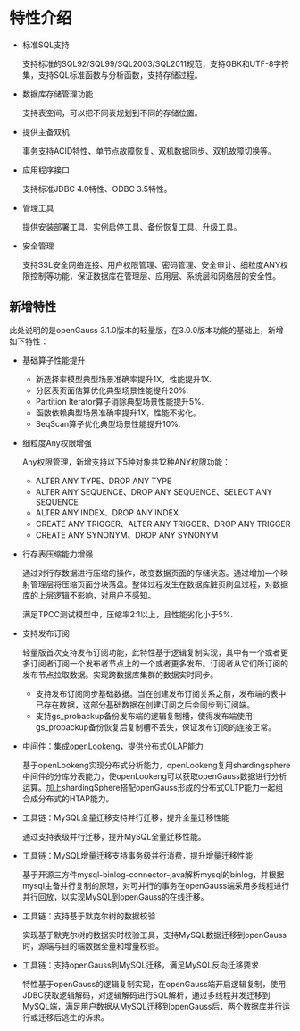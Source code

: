 # 特性介绍<a name="ZH-CN_TOPIC_0289899195"></a>

-   标准SQL支持

    支持标准的SQL92/SQL99/SQL2003/SQL2011规范，支持GBK和UTF-8字符集，支持SQL标准函数与分析函数，支持存储过程。

-   数据库存储管理功能

    支持表空间，可以把不同表规划到不同的存储位置。

-   提供主备双机

    事务支持ACID特性、单节点故障恢复、双机数据同步、双机故障切换等。

-   应用程序接口

    支持标准JDBC 4.0特性、ODBC 3.5特性。

-   管理工具

    提供安装部署工具、实例启停工具、备份恢复工具、升级工具。

-   安全管理

    支持SSL安全网络连接、用户权限管理、密码管理、安全审计、细粒度ANY权限控制等功能，保证数据库在管理层、应用层、系统层和网络层的安全性。


## 新增特性<a name="zh-cn_topic_0283136327_section383172195410"></a>

此处说明的是openGauss 3.1.0版本的轻量版，在3.0.0版本功能的基础上，新增如下特性：

-   基础算子性能提升
    -   新选择率模型典型场景准确率提升1X，性能提升1X.
    -   分区表页面估算优化典型场景性能提升20%.
    -   Partition Iterator算子消除典型场景性能提升5%.
    -   函数依赖典型场景准确率提升1X，性能不劣化。
    -   SeqScan算子优化典型场景性能提升10%.

-   细粒度Any权限增强

    Any权限管理，新增支持以下5种对象共12种ANY权限功能：

    -   ALTER ANY TYPE、DROP ANY TYPE
    -   ALTER ANY SEQUENCE、DROP ANY SEQUENCE、SELECT ANY SEQUENCE
    -   ALTER ANY INDEX、DROP ANY INDEX
    -   CREATE ANY TRIGGER、ALTER ANY TRIGGER、DROP ANY TRIGGER
    -   CREATE ANY SYNONYM、DROP ANY SYNONYM

-   行存表压缩能力增强

    通过对行存数据进行压缩的操作，改变数据页面的存储状态。通过增加一个映射管理层将压缩页面分块落盘。整体过程发生在数据库脏页刷盘过程，对数据库的上层逻辑不影响，对用户不感知。

    满足TPCC测试模型中，压缩率2:1以上，且性能劣化小于5%.

-   支持发布订阅

    轻量版首次支持发布订阅功能，此特性基于逻辑复制实现，其中有一个或者更多订阅者订阅一个发布者节点上的一个或者更多发布。订阅者从它们所订阅的发布节点拉取数据。实现跨数据库集群的数据实时同步。

    -   支持发布订阅同步基础数据。当在创建发布订阅关系之前，发布端的表中已存在数据，这部分基础数据在创建订阅之后会同步到订阅端。
    -   支持gs\_probackup备份发布端的逻辑复制槽，使得发布端使用gs\_probackup备份恢复后复制槽不丢失，保证发布订阅的连接正常。

-   中间件：集成openLookeng，提供分布式OLAP能力

    基于openLookeng实现分布式分析能力，openLookeng复用shardingsphere中间件的分库分表能力，使openLookeng可以获取openGauss数据进行分析运算。加上shardingSphere搭配openGauss形成的分布式OLTP能力一起组合成分布式的HTAP能力。

-   工具链：MySQL全量迁移支持并行迁移，提升全量迁移性能

    通过支持表级并行迁移，提升MySQL全量迁移性能。

-   工具链：MySQL增量迁移支持事务级并行消费，提升增量迁移性能

    基于开源三方件mysql-binlog-connector-java解析mysql的binlog，并根据mysql主备并行复制的原理，对可并行的事务在openGauss端采用多线程进行并行回放，以实现MySQL到openGauss的在线迁移。

-   工具链：支持基于默克尔树的数据校验

    实现基于默克尔树的数据实时校验工具，支持MySQL数据迁移到openGauss时，源端与目的端数据全量和增量校验。

-   工具链：支持openGauss到MySQL迁移，满足MySQL反向迁移要求

    特性基于openGauss的逻辑复制实现，在openGauss端开启逻辑复制，使用JDBC获取逻辑解码，对逻辑解码进行SQL解析，通过多线程并发迁移到MySQL端，满足用户数据从MySQL迁移到openGauss后，两个数据库并行运行或迁移后逃生的诉求。


